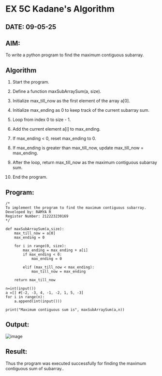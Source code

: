 # EX 5C Kadane's Algorithm
## DATE: 09-05-25
## AIM:
To write a python program to find the maximum contiguous subarray.


## Algorithm
1. Start the program.

2. Define a function maxSubArraySum(a, size).

3. Initialize max_till_now as the first element of the array a[0].

4. Initialize max_ending as 0 to keep track of the current subarray sum.

5. Loop from index 0 to size - 1.

6. Add the current element a[i] to max_ending.

7. If max_ending < 0, reset max_ending to 0.

8. If max_ending is greater than max_till_now, update max_till_now = max_ending.

9. After the loop, return max_till_now as the maximum contiguous subarray sum.

10. End the program.   

## Program:
```
/*
To implement the program to find the maximum contiguous subarray.
Developed by: RAMYA R
Register Number: 212223230169
*/
```
```
def maxSubArraySum(a,size):
    max_till_now = a[0]
    max_ending = 0
    
    for i in range(0, size):
        max_ending = max_ending + a[i]
        if max_ending < 0:
            max_ending = 0
        
        elif (max_till_now < max_ending):
            max_till_now = max_ending
            
    return max_till_now
    
n=int(input())  
a =[] #[-2, -3, 4, -1, -2, 1, 5, -3]
for i in range(n):
    a.append(int(input()))
  
print("Maximum contiguous sum is", maxSubArraySum(a,n))
```
## Output:

![image](https://github.com/user-attachments/assets/2d67b3cd-9e81-438b-8097-f438b3833e68)


## Result:
Thus the program was executed successfully for finding the maximum contiguous sum of subarray..
